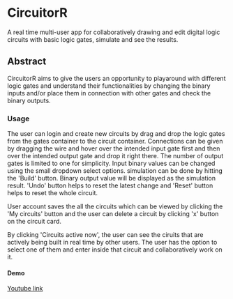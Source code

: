 # CircuitorR

A real time multi-user app for collaboratively drawing and edit digital logic circuits with basic logic gates, simulate and see the results.

## Abstract

CircuitorR aims to give the users an opportunity to playaround with different logic gates and understand their functionalities by changing the binary inputs and/or place them in connection with other gates and check the binary outputs.

### Usage

The user can login and create new circuits by drag and drop the logic gates from the gates container to the circuit container. Connections can be given by dragging the wire and hover over the intended input gate first and then over the intended output gate and drop it right there. The number of output gates is limited to one for simplicity. Input binary values can be changed using the small dropdown select options. simulation can be done by hitting the 'Build' button. Binary output value will be displayed as the simulation result. 'Undo' button helps to reset the latest change and 'Reset' button helps to reset the whole circuit.

User account saves the all the circuits which can be viewed by clicking the 'My circuits' button and the user can delete a circuit by clicking 'x' button on the circuit card. 

By clicking 'Circuits active now', the user can see the ciruits that are actively being built in real time by other users. The user has the option to select one of them and enter inside that circuit and collaboratively work on it. 

#### Demo 

[Youtube link](https://www.youtube.com/watch?v=YiMw6rQiVAM&t=1s)

